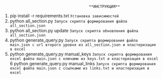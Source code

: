                                            **ИНСТРУКЦИЯ**
                                
1. pip install -r requirements.txt `Установка зависимостей`
2. python all_section.py `Запуск скрипта формирования файла all_section.json`
3. python all_section.py update `Запуск скрипта обновления файла all_section.json`
4. python generate_query.py `Запуск скрипта формирования файла main.json с url второго уровня из all_section.json и кластеризация в excel`
5. python generate_query.py manual_keys `Запуск скрипта формирования excel файла main.json с ключами из keys.txt и кластеризация в excel`
6  python generate_query.py manual_links `Запуск скрипта формирования excel файла main.json с ссылками из links.txt и кластеризация в excel`